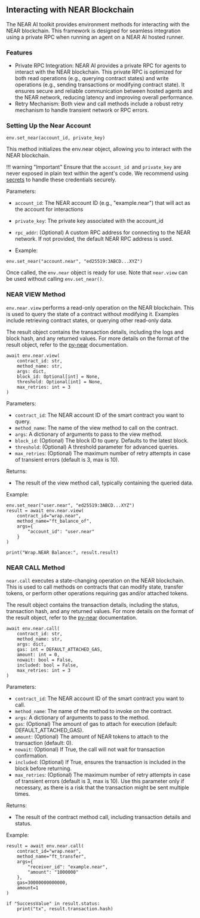 ## Interacting with NEAR Blockchain

The NEAR AI toolkit provides environment methods for interacting with the NEAR blockchain. This framework is designed for seamless integration using a private RPC when running an agent on a NEAR AI hosted runner.

### Features
- Private RPC Integration: NEAR AI provides a private RPC for agents to interact with the NEAR blockchain. This private RPC is optimized for both read operations (e.g., querying contract states) and write operations (e.g., sending transactions or modifying contract state). It ensures secure and reliable communication between hosted agents and the NEAR network, reducing latency and improving overall performance.
- Retry Mechanism: Both view and call methods include a robust retry mechanism to handle transient network or RPC errors.


### Setting Up the Near Account

```
env.set_near(account_id, private_key)
```

This method initializes the env.near object, allowing you to interact with the NEAR blockchain.

!!! warning "Important"
    Ensure that the `account_id `and `private_key` are never exposed in plain text within the agent's code. We recommend using [secrets](../secrets.md) to handle these credentials securely.

Parameters:
- `account_id`: The NEAR account ID (e.g., "example.near") that will act as the account for interactions
- `private_key`: The private key associated with the account_id
- `rpc_addr`: (Optional) A custom RPC address for connecting to the NEAR network. If not provided, the default NEAR RPC address is used.

- Example:
```
env.set_near("account.near", "ed25519:3ABCD...XYZ")
```

Once called, the `env.near` object is ready for use. Note that `near.view` can be used without calling `env.set_near()`.

### NEAR VIEW Method

`env.near.view` performs a read-only operation on the NEAR blockchain. This is used to query the state of a contract without modifying it. Examples include retrieving contract states, or querying other read-only data.

The result object contains the transaction details, including the logs and block hash, and any returned values. For more details on the format of the result object, refer to the [py-near](https://py-near.readthedocs.io/en/latest/) documentation.

```
await env.near.view(
    contract_id: str,
    method_name: str,
    args: dict,
    block_id: Optional[int] = None,
    threshold: Optional[int] = None,
    max_retries: int = 3
)
```

Parameters:
- `contract_id`: The NEAR account ID of the smart contract you want to query.
- `method_name`: The name of the view method to call on the contract.
- `args`: A dictionary of arguments to pass to the view method.
- `block_id`: (Optional) The block ID to query. Defaults to the latest block.
- `threshold`: (Optional) A threshold parameter for advanced queries.
- `max_retries`: (Optional) The maximum number of retry attempts in case of transient errors (default is 3, max is 10).

Returns:
- The result of the view method call, typically containing the queried data.

Example:
```
env.set_near("user.near", "ed25519:3ABCD...XYZ")
result = await env.near.view(
    contract_id="wrap.near",
    method_name="ft_balance_of",
    args={
        "account_id": "user.near"
    }
)

print("Wrap.NEAR Balance:", result.result)
```

### NEAR CALL Method

`near.call` executes a state-changing operation on the NEAR blockchain. This is used to call methods on contracts that can modify state, transfer tokens, or perform other operations requiring gas and/or attached tokens.

The result object contains the transaction details, including the status, transaction hash, and any returned values. For more details on the format of the result object, refer to the [py-near](https://py-near.readthedocs.io/en/latest/) documentation.

```
await env.near.call(
    contract_id: str,
    method_name: str,
    args: dict,
    gas: int = DEFAULT_ATTACHED_GAS,
    amount: int = 0,
    nowait: bool = False,
    included: bool = False,
    max_retries: int = 3
)
```

Parameters:
- `contract_id`: The NEAR account ID of the smart contract you want to call.
- `method_name`: The name of the method to invoke on the contract.
- `args`: A dictionary of arguments to pass to the method.
- `gas`: (Optional) The amount of gas to attach for execution (default: DEFAULT_ATTACHED_GAS). 
- `amount`: (Optional) The amount of NEAR tokens to attach to the transaction (default: 0). 
- `nowait`: (Optional) If True, the call will not wait for transaction confirmation. 
- `included`: (Optional) If True, ensures the transaction is included in the block before returning.
- `max_retries`: (Optional) The maximum number of retry attempts in case of transient errors (default is 3, max is 10). Use this parameter only if necessary, as there is a risk that the transaction might be sent multiple times.
 
Returns:
- The result of the contract method call, including transaction details and status.

Example:
```
result = await env.near.call(
    contract_id="wrap.near",
    method_name="ft_transfer",
    args={
        "receiver_id": "example.near",
        "amount": "1000000"
    },
    gas=30000000000000,
    amount=1
)

if "SuccessValue" in result.status:
    print("tx", result.transaction.hash)
```
